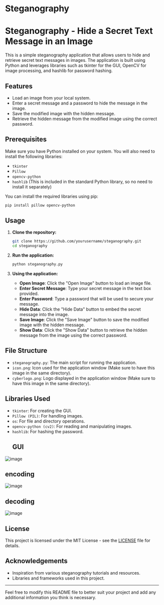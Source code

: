 # Steganography

# Steganography - Hide a Secret Text Message in an Image

This is a simple steganography application that allows users to hide and retrieve secret text messages in images. The application is built using Python and leverages libraries such as tkinter for the GUI, OpenCV for image processing, and hashlib for password hashing.

## Features

- Load an image from your local system.
- Enter a secret message and a password to hide the message in the image.
- Save the modified image with the hidden message.
- Retrieve the hidden message from the modified image using the correct password.

## Prerequisites

Make sure you have Python installed on your system. You will also need to install the following libraries:

- `tkinter`
- `Pillow`
- `opencv-python`
- `hashlib` (This is included in the standard Python library, so no need to install it separately)

You can install the required libraries using pip:

```sh
pip install pillow opencv-python
```

## Usage

1. **Clone the repository:**

   ```sh
   git clone https://github.com/yourusername/steganography.git
   cd steganography
   ```

2. **Run the application:**

   ```sh
   python steganography.py
   ```

3. **Using the application:**
   - **Open Image**: Click the "Open Image" button to load an image file.
   - **Enter Secret Message**: Type your secret message in the text box provided.
   - **Enter Password**: Type a password that will be used to secure your message.
   - **Hide Data**: Click the "Hide Data" button to embed the secret message into the image.
   - **Save Image**: Click the "Save Image" button to save the modified image with the hidden message.
   - **Show Data**: Click the "Show Data" button to retrieve the hidden message from the image using the correct password.

## File Structure

- `steganography.py`: The main script for running the application.
- `icon.png`: Icon used for the application window (Make sure to have this image in the same directory).
- `cyberlogo.png`: Logo displayed in the application window (Make sure to have this image in the same directory).

## Libraries Used

- `tkinter`: For creating the GUI.
- `Pillow (PIL)`: For handling images.
- `os`: For file and directory operations.
- `opencv-python (cv2)`: For reading and manipulating images.
- `hashlib`: For hashing the password.
  ## GUI
![image](https://github.com/user-attachments/assets/f0ecbb49-73c3-488a-83fa-9908500dc73e)
## encoding
![image](https://github.com/user-attachments/assets/b8673fd9-4bfa-4210-8cfe-fb1f9fb19f89)
## decoding
![image](https://github.com/user-attachments/assets/8dbae572-0cf6-4a68-9f0f-2df1a8ffca42)



## License

This project is licensed under the MIT License - see the [LICENSE](LICENSE) file for details.

## Acknowledgements

- Inspiration from various steganography tutorials and resources.
- Libraries and frameworks used in this project.

---

Feel free to modify this README file to better suit your project and add any additional information you think is necessary.
